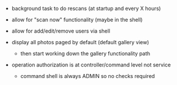 
* background task to do rescans (at startup and every X hours)
* allow for "scan now" functionality (maybe in the shell)
* allow for add/edit/remove users via shell
* display all photos paged by default (default gallery view) 
    - then start working down the gallery functionality path
    
* operation authorization is at controller/command level not service
    - command shell is always ADMIN so no checks required